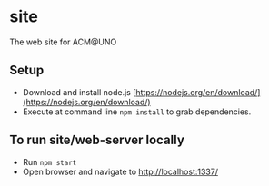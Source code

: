 # site
The web site for ACM@UNO

## Setup
- Download and install node.js [https://nodejs.org/en/download/](https://nodejs.org/en/download/)
- Execute at command line `npm install` to grab dependencies.

## To run site/web-server locally
- Run `npm start`
- Open browser and navigate to [http://localhost:1337/](http://localhost:1337/)